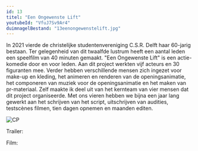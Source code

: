 ```yaml
---
id: 13
titel: "Een Ongewenste Lift"
youtubeId: "VfuJ7Sv9Ar4"
duimnagelBestand: "13eenongewenstelift.jpg"
---
```


In 2021 vierde de christelijke studentenvereniging C.S.R. Delft haar 60-jarig bestaan. Ter gelegenheid van dit twaalfde lustrum heeft een aantal leden een speelfilm van 40 minuten gemaakt. "Een Ongewenste Lift" is een actie-komedie door en voor leden. Aan dit project werkten vijf acteurs en 30 figuranten mee. Verder hebben verschillende mensen zich ingezet voor make-up en kleding, het animeren en renderen van de openingsanimatie, het componeren van muziek voor de openingsanimatie en het maken van pr-materiaal. Zelf maakte ik deel uit van het kernteam van vier mensen dat dit project organiseerde. Met ons vieren hebben we bijna een jaar lang gewerkt aan het schrijven van het script, uitschrijven van audities, testscènes filmen, tien dagen opnemen en maanden editen.

![CP](/plaatjes/CP.jpg)

Trailer:

Film:

